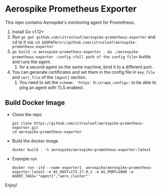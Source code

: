 # Aerospike Prometheus Exporter

This repo contains Aerospike's monitoring agent for Prometheus.

1. Install Go v1.12+
1. Run `go get github.com/citrusleaf/aerospike-prometheus-exporter` and cd to it via: `cd $GOPATH/src/github.com/citrusleaf/aerospike-prometheus-exporter`
1. `go build -o aerospike-prometheus-exporter . && ./aerospike-prometheus-exporter -config <full path of the config file>` builds and runs the agent.
    1. for a second agent on the same machine, bind it to a different port.
1. You can generate certificates and set them in the config file in `key_file` and `cert_file` of the `[Agent]` section.
    1. You need to set the `scheme: 'https'` in `scrape_configs:` to be able to ping an agent with TLS enabled.

## Build Docker Image

- Clone the repo
  ```
  git clone https://github.com/citrusleaf/aerospike-prometheus-exporter.git
  cd aerospike-prometheus-exporter
  ```
- Build the docker image
  ```
  docker build . -t aerospike/aerospike-prometheus-exporter:latest
  ```
- Example run
  ```
  docker run -itd --name exporter1  aerospike/aerospike-prometheus-exporter:latest -e AS_HOST=172.17.0.2 -e AS_PORT=3000 -e AGENT_TAGS='"agent1","aero_cluster"'
  ```

Enjoy!
